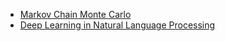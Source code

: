 * [Markov Chain Monte Carlo](http://videolectures.net/mlss09uk_murray_mcmc/)
* [Deep Learning in Natural Language Processing](http://videolectures.net/nips09_collobert_weston_dlnl/)
